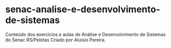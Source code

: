 # senac-analise-e-desenvolvimento-de-sistemas

Conteúdo dos exercicios e aulas de Análise e Desenvolvimento de Sistemas do Senac RS/Pelotas
Criado por Aluisio Pereira.
